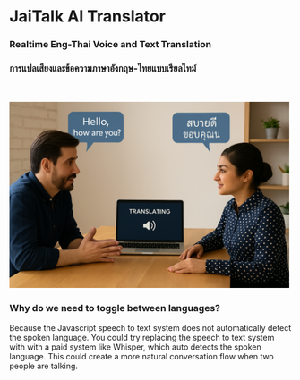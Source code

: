 # JaiTalk AI Translator

### Realtime Eng-Thai Voice and Text Translation
### การแปลเสียงและข้อความภาษาอังกฤษ-ไทยแบบเรียลไทม์
<br>

<br>
<img src="https://github.com/vbookshelf/JaiTalk-AI-Translator/blob/main/images/image1.png" width="500"></img>
<br>

### Why do we need to toggle between languages?

Because the Javascript speech to text system does not automatically detect the spoken language. You could try replacing the speech to text system with with a paid system like Whisper, which auto detects the spoken language. This could create a more natural conversation flow when two people are talking.
